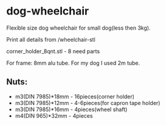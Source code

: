 # dog-wheelchair

Flexible size dog wheelchair for small dog(less then 3kg). 

Print all details from /wheelchair-stl

corner_holder_8qnt.stl - 8 need parts

For frame: 8mm alu tube. For my dog I used 2m tube. 

## Nuts: 

- m3(DIN 7985)*18mm - 16pieces(corner holder)
- m3(DIN 7985)*12mm - 4-6pieces(for capron tape holder)
- m3(DIN 7985)*16mm - 4pieces(wheel shaft)
- m4(DIN 965)*32mm - 4pieces


